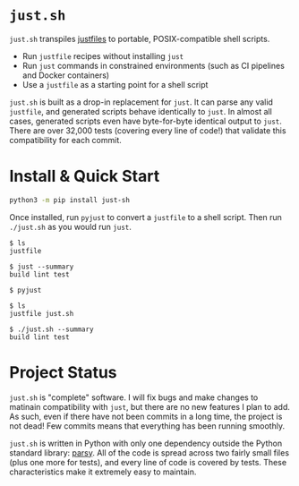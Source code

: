 # `just.sh`

`just.sh` transpiles [justfiles](https://github.com/casey/just) to portable,
POSIX-compatible shell scripts. 

- Run `justfile` recipes without installing `just` 
- Run `just` commands in constrained environments (such as CI pipelines and
  Docker containers)
- Use a `justfile` as a starting point for a shell script

`just.sh` is built as a drop-in replacement for `just`. It can parse any valid
`justfile`, and generated scripts behave identically to `just`. In almost all
cases, generated scripts even have byte-for-byte identical output to `just`.
There are over 32,000 tests (covering every line of code!) that validate this
compatibility for each commit.


# Install & Quick Start

``` bash
python3 -m pip install just-sh
```

Once installed, run `pyjust` to convert a `justfile` to a shell script. Then
run `./just.sh` as you would run `just`.

```
$ ls
justfile

$ just --summary
build lint test

$ pyjust

$ ls
justfile just.sh

$ ./just.sh --summary
build lint test
```

# Project Status

`just.sh` is "complete" software. I will fix bugs and make changes to matinain
compatibility with `just`, but there are no new features I plan to add. As
such, even if there have not been commits in a long time, the project is not
dead! Few commits means that everything has been running smoothly.

`just.sh` is written in Python with only one dependency outside the Python
standard library: [parsy](https://github.com/python-parsy/parsy). All of the
code is spread across two fairly small files (plus one more for tests), and
every line of code is covered by tests. These characteristics make it extremely
easy to maintain.


